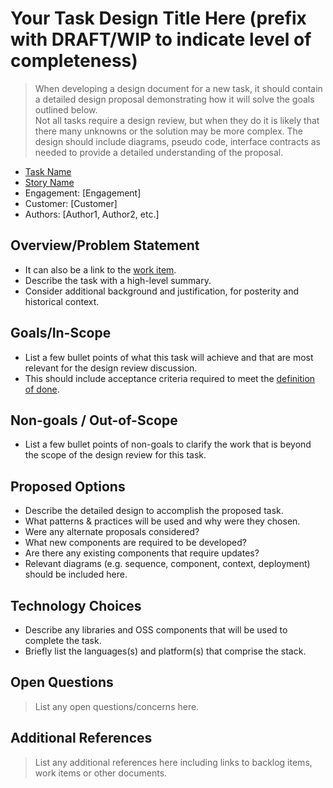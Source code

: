# Your Task Design Title Here (prefix with DRAFT/WIP to indicate level of completeness)

> When developing a design document for a new task, it should contain a detailed design proposal demonstrating how it will solve the goals outlined below.  
> Not all tasks require a design review, but when they do it is likely that there many unknowns or the solution may be more complex.
> The design should include diagrams, pseudo code, interface contracts as needed to provide a detailed understanding of the proposal.

* [Task Name](http://link-to-task-work-item)
* [Story Name](http://link-to-story-work-item)
* Engagement: [Engagement]
* Customer: [Customer]
* Authors: [Author1, Author2, etc.]

## Overview/Problem Statement

* It can also be a link to the [work item](http://link-to-task-work-item).
* Describe the task with a high-level summary.
* Consider additional background and justification, for posterity and historical context.

## Goals/In-Scope

* List a few bullet points of what this task will achieve and that are most relevant for the design review discussion.
* This should include acceptance criteria required to meet the [definition of done](../../team-agreements/definition-of-done/).

## Non-goals / Out-of-Scope

* List a few bullet points of non-goals to clarify the work that is beyond the scope of the design review for this task.

## Proposed Options

* Describe the detailed design to accomplish the proposed task.
* What patterns & practices will be used and why were they chosen.  
* Were any alternate proposals considered?  
* What new components are required to be developed?
* Are there any existing components that require updates?
* Relevant diagrams (e.g. sequence, component, context, deployment) should be included here.

## Technology Choices

* Describe any libraries and OSS components that will be used to complete the task.
* Briefly list the languages(s) and platform(s) that comprise the stack.

## Open Questions

> List any open questions/concerns here.

## Additional References

> List any additional references here including links to backlog items, work items or other documents.

